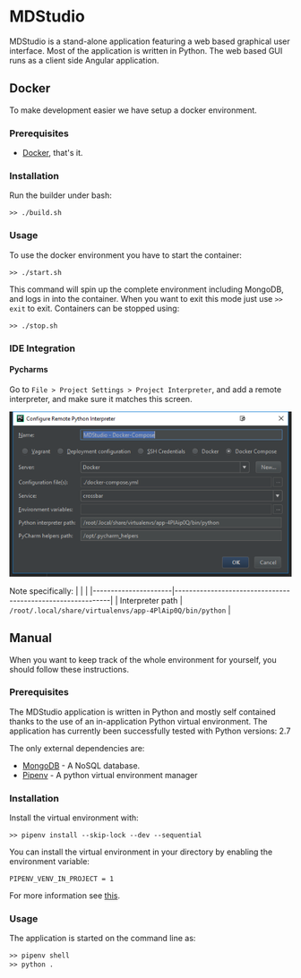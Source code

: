 # MDStudio

MDStudio is a stand-alone application featuring a web based graphical user interface.
Most of the application is written in Python. The web based GUI runs as a client side
Angular application.
    
## Docker
To make development easier we have setup a docker environment.

### Prerequisites

 * [Docker](https://www.docker.com/), that's it.

### Installation
Run the builder under bash:

    >> ./build.sh

### Usage
To use the docker environment you have to start the container:

    >> ./start.sh

This command will spin up the complete environment including MongoDB, and logs in into the 
container. When you want to exit this mode just use `>> exit` to exit. Containers can be
stopped using:

    >> ./stop.sh

### IDE Integration

#### Pycharms
Go to `File > Project Settings > Project Interpreter`, and add a remote interpreter,
and make sure it matches this screen.

![Configuration settings](docs/img/pycharm-config.png)

Note specifically:
|                      |                                                            |
|----------------------|------------------------------------------------------------|
| Interpreter path     | `/root/.local/share/virtualenvs/app-4PlAip0Q/bin/python`   |

## Manual
When you want to keep track of the whole environment for yourself, you should follow these
instructions.

### Prerequisites
The MDStudio application is written in Python and mostly self contained thanks to the
use of an in-application Python virtual environment.
The application has currently been successfully tested with Python versions: 2.7

The only external dependencies are:

 * [MongoDB](https://www.mongodb.com) - A NoSQL database.
 * [Pipenv](https://github.com/kennethreitz/pipenv) - A python virtual environment manager

### Installation
Install the virtual environment with:

    >> pipenv install --skip-lock --dev --sequential

You can install the virtual environment in your directory by enabling the environment variable:
```
PIPENV_VENV_IN_PROJECT = 1
```
For more information see [this](https://docs.pipenv.org/advanced.html#custom-virtual-environment-location).
  
### Usage
The application is started on the command line as:

    >> pipenv shell
    >> python .